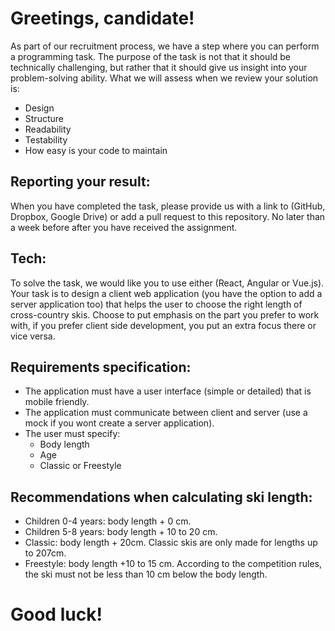 # Greetings, candidate!

As part of our recruitment process, we have a step where you can perform a programming task. The purpose of the task is not that it should be technically challenging, but rather that it should give us insight into your problem-solving ability. What we will assess when we review your solution is:

<ul>
<li>Design</li>
<li>Structure</li>
<li>Readability</li>
<li>Testability</li>
<li>How easy is your code to maintain</li>
</ul>

## Reporting your result: 
When you have completed the task, please provide us with a link to (GitHub, Dropbox, Google Drive) or add a pull request to this repository. No later than a week before after you have received the assignment.

## Tech: 
To solve the task, we would like you to use either (React, Angular or Vue.js). Your task is to design a client web application (you have the option to add a server application too) that helps the user to choose the right length of cross-country skis. Choose to put emphasis on the part you prefer to work with, if you prefer client side development, you put an extra focus there or vice versa.

## Requirements specification: 

<ul>
<li>The application must have a user interface (simple or detailed) that is mobile friendly.</li> 
<li>The application must communicate between client and server (use a mock if you wont create a server application).</li>
<li>The user must specify:
<ul>
<li>Body length</li>
<li>Age</li>
<li>Classic or Freestyle</li>
</ul>
</ul>

## Recommendations when calculating ski length:

<ul>
<li>Children 0-4 years: body length + 0 cm.</li> 
<li>Children 5-8 years: body length + 10 to 20 cm.</li>
<li>Classic: body length + 20cm. Classic skis are only made for lengths up to 207cm.</li> 
<li>Freestyle: body length +10 to 15 cm. According to the competition rules, the ski must not be less than 10 cm below the body length.</li>
</ul>

# Good luck!
